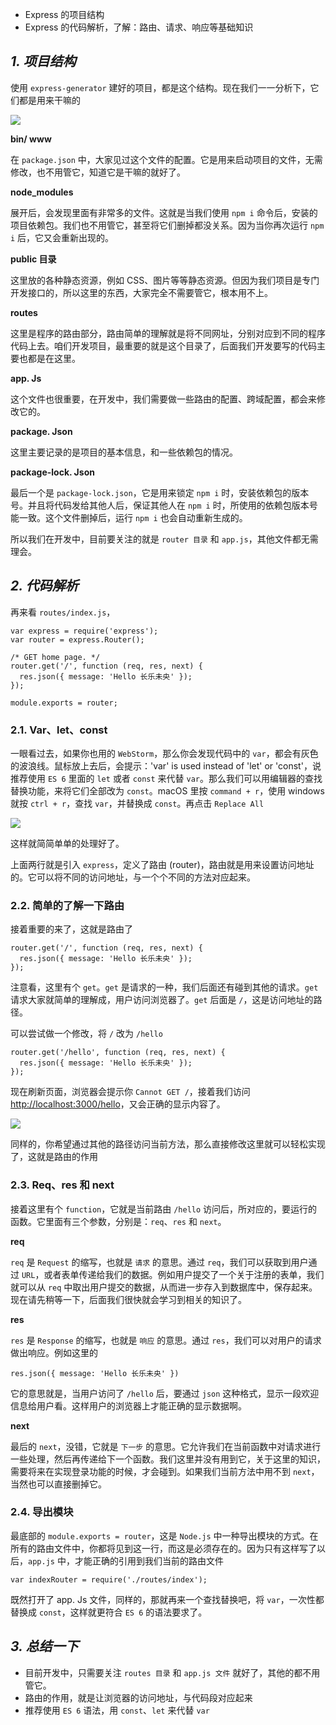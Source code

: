 
*   Express 的项目结构
*   Express 的代码解析，了解：路由、请求、响应等基础知识

_1\. 项目结构_
----------

使用 `express-generator` 建好的项目，都是这个结构。现在我们一一分析下，它们都是用来干嘛的

[![](https://assets.clwy.cn/uploads/3k9x16wxbm4y6x2wpryu3lkup5n5!large)
]( https://assets.clwy.cn/uploads/3k9x16wxbm4y6x2wpryu3lkup5n5!large )

**bin/ www**

在 `package.json` 中，大家见过这个文件的配置。它是用来启动项目的文件，无需修改，也不用管它，知道它是干嘛的就好了。

**node\_modules**

展开后，会发现里面有非常多的文件。这就是当我们使用 `npm i` 命令后，安装的项目依赖包。我们也不用管它，甚至将它们删掉都没关系。因为当你再次运行 `npm i` 后，它又会重新出现的。

**public 目录**

这里放的各种静态资源，例如 CSS、图片等等静态资源。但因为我们项目是专门开发接口的，所以这里的东西，大家完全不需要管它，根本用不上。

**routes**

这里是程序的路由部分，路由简单的理解就是将不同网址，分别对应到不同的程序代码上去。咱们开发项目，最重要的就是这个目录了，后面我们开发要写的代码主要也都是在这里。

**app. Js**

这个文件也很重要，在开发中，我们需要做一些路由的配置、跨域配置，都会来修改它的。

**package. Json**

这里主要记录的是项目的基本信息，和一些依赖包的情况。

**package-lock. Json**

最后一个是 `package-lock.json`，它是用来锁定 `npm i` 时，安装依赖包的版本号。并且将代码发给其他人后，保证其他人在 `npm i` 时，所使用的依赖包版本号能一致。这个文件删掉后，运行 `npm i` 也会自动重新生成的。

所以我们在开发中，目前要关注的就是 `router 目录` 和 `app.js`，其他文件都无需理会。

_2\. 代码解析_
----------

再来看 `routes/index.js`，

```
var express = require('express');
var router = express.Router();

/* GET home page. */
router.get('/', function (req, res, next) {
  res.json({ message: 'Hello 长乐未央' });
});

module.exports = router; 
```

### 2.1. Var、let、const

一眼看过去，如果你也用的 `WebStorm`，那么你会发现代码中的 `var`，都会有灰色的波浪线。鼠标放上去后，会提示：'var' is used instead of 'let' or 'const'，说推荐使用 `ES 6` 里面的 `let` 或者 `const` 来代替 `var`。那么我们可以用编辑器的查找替换功能，来将它们全部改为 `const`。macOS 里按 `command + r`，使用 windows 就按 `ctrl + r`，查找 `var`，并替换成 `const`。再点击 `Replace All`

[![](https://assets.clwy.cn/uploads/j2at786okr9nsdrxuq1voejayayd!large)
]( https://assets.clwy.cn/uploads/j2at786okr9nsdrxuq1voejayayd!large )

这样就简简单单的处理好了。

上面两行就是引入 `express`，定义了路由 (router)，路由就是用来设置访问地址的。它可以将不同的访问地址，与一个个不同的方法对应起来。

### 2.2. 简单的了解一下路由

接着重要的来了，这就是路由了

```
router.get('/', function (req, res, next) {
  res.json({ message: 'Hello 长乐未央' });
}); 
```

注意看，这里有个 `get`。`get` 是请求的一种，我们后面还有碰到其他的请求。`get` 请求大家就简单的理解成，用户访问浏览器了。`get` 后面是 `/`，这是访问地址的路径。

可以尝试做一个修改，将 `/` 改为 `/hello`

```
router.get('/hello', function (req, res, next) {
  res.json({ message: 'Hello 长乐未央' });
}); 
```

现在刷新页面，浏览器会提示你 `Cannot GET /`，接着我们访问 [http://localhost:3000/hello](http://localhost:3000/hello)，又会正确的显示内容了。

[![](https://assets.clwy.cn/uploads/fcfj4w5i0ogs73hjlu95m67m3i3v!large)
]( https://assets.clwy.cn/uploads/fcfj4w5i0ogs73hjlu95m67m3i3v!large )

同样的，你希望通过其他的路径访问当前方法，那么直接修改这里就可以轻松实现了，这就是路由的作用

### 2.3. Req、res 和 next

接着这里有个 `function`，它就是当前路由 `/hello` 访问后，所对应的，要运行的函数。它里面有三个参数，分别是：`req`、`res` 和 `next`。

**req**

`req` 是 `Request` 的缩写，也就是 `请求` 的意思。通过 `req`，我们可以获取到用户通过 `URL`，或者表单传递给我们的数据。例如用户提交了一个关于注册的表单，我们就可以从 `req` 中取出用户提交的数据，从而进一步存入到数据库中，保存起来。现在请先稍等一下，后面我们很快就会学习到相关的知识了。

**res**

`res` 是 `Response` 的缩写，也就是 `响应` 的意思。通过 `res`，我们可以对用户的请求做出响应。例如这里的

```
res.json({ message: 'Hello 长乐未央' }) 
```

它的意思就是，当用户访问了 `/hello` 后，要通过 `json` 这种格式，显示一段欢迎信息给用户看。这样用户的浏览器上才能正确的显示数据啊。

**next**

最后的 `next`，没错，它就是 `下一步` 的意思。它允许我们在当前函数中对请求进行一些处理，然后再传递给下一个函数。我们这里并没有用到它，关于这里的知识，需要将来在实现登录功能的时候，才会碰到。如果我们当前方法中用不到 `next`，当然也可以直接删掉它。

### 2.4. 导出模块

最底部的 `module.exports = router`，这是 `Node.js` 中一种导出模块的方式。在所有的路由文件中，你都将见到这一行，而这是必须存在的。因为只有这样写了以后，`app.js` 中，才能正确的引用到我们当前的路由文件

```
var indexRouter = require('./routes/index'); 
```

既然打开了 app. Js 文件，同样的，那就再来一个查找替换吧，将 `var`，一次性都替换成 `const`，这样就更符合 `ES 6` 的语法要求了。

_3\. 总结一下_
----------

*   目前开发中，只需要关注 `routes 目录` 和 `app.js 文件` 就好了，其他的都不用管它。
*   路由的作用，就是让浏览器的访问地址，与代码段对应起来
*   推荐使用 `ES 6` 语法，用 `const`、`let` 来代替 `var`